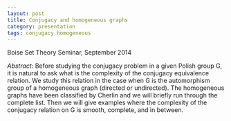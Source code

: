 ```yaml
---
layout: post
title: Conjugacy and homogeneous graphs
category: presentation
tags: conjugacy homogeneous
---
```


Boise Set Theory Seminar, September 2014<!--more-->

*Abstract*: Before studying the conjugacy problem in a given Polish group G, it is natural to ask what is the complexity of the conjugacy equivalence relation. We study this relation in the case when G is the automorphism group of a homogeneous graph (directed or undirected). The homogeneous graphs have been classified by Cherlin and we will briefly run through the complete list. Then we will give examples where the complexity of the conjugacy relation on G is smooth, complete, and in between.
